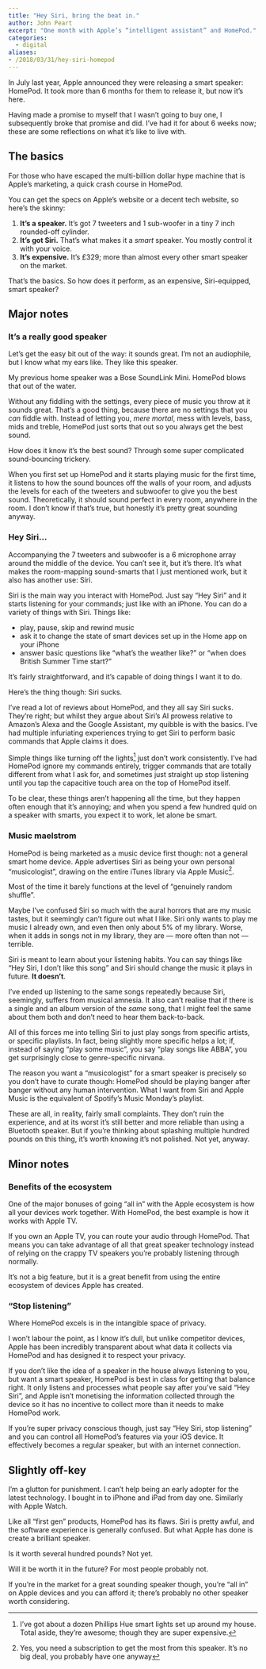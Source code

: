 ```yaml
---
title: "Hey Siri, bring the beat in."
author: John Peart
excerpt: "One month with Apple’s “intelligent assistant” and HomePod."
categories:
  - digital
aliases:
- /2018/03/31/hey-siri-homepod
---
```


In July last year, Apple announced they were releasing a smart speaker: HomePod. It took more than 6 months for them to release it, but now it’s here. 

Having made a promise to myself that I wasn’t going to buy one, I subsequently broke that promise and did. I’ve had it for about 6 weeks now; these are some reflections on what it’s like to live with.

## The basics

For those who have escaped the multi-billion dollar hype machine that is Apple’s marketing, a quick crash course in HomePod. 

You can get the specs on Apple’s website or a decent tech website, so here’s the skinny:

1. **It’s a speaker.** It’s got 7 tweeters and 1 sub-woofer in a tiny 7 inch rounded-off cylinder.
2. **It’s got Siri.** That’s what makes it a *smart* speaker. You mostly control it with your voice.
3. **It’s expensive.** It’s £329; more than almost every other smart speaker on the market.

That’s the basics. So how does it perform, as an expensive, Siri-equipped, smart speaker?

## Major notes

### It’s a really good speaker

Let’s get the easy bit out of the way: it sounds great. I’m not an audiophile, but I know what my ears like. They like this speaker.

My previous home speaker was a Bose SoundLink Mini. HomePod blows that out of the water. 

Without any fiddling with the settings, every piece of music you throw at it sounds great. That’s a good thing, because there are no settings that you *can* fiddle with. Instead of letting you, *mere mortal*, mess with levels, bass, mids and treble, HomePod just sorts that out so you always get the best sound.

How does it know it’s the best sound? Through some super complicated sound-bouncing trickery.

When you first set up HomePod and it starts playing music for the first time, it listens to how the sound bounces off the walls of your room, and adjusts the levels for each of the tweeters and subwoofer to give you the best sound. Theoretically, it should sound perfect in every room, anywhere in the room. I don’t know if that’s true, but honestly it’s pretty great sounding anyway.

### Hey Siri...

Accompanying the 7 tweeters and subwoofer is a 6 microphone array around the middle of the device. You can’t see it, but it’s there. It’s what makes the room-mapping sound-smarts that I just mentioned work, but it also has another use: Siri.

Siri is the main way you interact with HomePod. Just say “Hey Siri” and it starts listening for your commands; just like with an iPhone. You can do a variety of things with Siri. Things like:

- play, pause, skip and rewind music
- ask it to change the state of smart devices set up in the Home app on your iPhone 
- answer basic questions like “what’s the weather like?” or “when does British Summer Time start?”

It’s fairly straightforward, and it’s capable of doing things I want it to do. 

Here’s the thing though: Siri sucks. 

I’ve read a lot of reviews about HomePod, and they all say Siri sucks. They’re right; but whilst they argue about Siri’s AI prowess relative to Amazon’s Alexa and the Google Assistant, my quibble is with the basics. I’ve had multiple infuriating experiences trying to get Siri to perform basic commands that Apple claims it does.

Simple things like turning off the lights[^lights] just don’t work consistently. I’ve had HomePod ignore my commands entirely, trigger commands that are totally different from what I ask for, and sometimes just straight up stop listening until you tap the capacitive touch area on the top of HomePod itself.

[^lights]: I’ve got about a dozen Phillips Hue smart lights set up around my house. Total aside, they’re awesome; though they are super expensive.

To be clear, these things aren’t happening all the time, but they happen often enough that it’s annoying; and when you spend a few hundred quid on a speaker with smarts, you expect it to work, let alone be smart.

### Music maelstrom 

HomePod is being marketed as a music device first though: not a general smart home device. Apple advertises Siri as being your own personal “musicologist”, drawing on the entire iTunes library via Apple Music[^subscription].

[^subscription]: Yes, you need a subscription to get the most from this speaker. It’s no big deal, you probably have one anyway

Most of the time it barely functions at the level of “genuinely random shuffle”.

Maybe I’ve confused Siri so much with the aural horrors that are my music tastes, but it seemingly can’t figure out what I like. Siri only wants to play me music I already own, and even then only about 5% of my library. Worse, when it adds in songs not in my library, they are — more often than not — terrible.

Siri is meant to learn about your listening habits. You can say things like “Hey Siri, I don’t like this song” and Siri should change the music it plays in future. **It doesn’t**.

I’ve ended up listening to the same songs repeatedly because Siri, seemingly, suffers from musical amnesia. It also can’t realise that if there is a single and an album version of the *same* song, that I might feel the same about them both and don’t need to hear them back-to-back.

All of this forces me into telling Siri to just play songs from specific artists, or specific playlists. In fact, being slightly more specific helps a lot; if, instead of saying “play some music”, you say “play songs like ABBA”, you get surprisingly close to genre-specific nirvana.

The reason you want a “musicologist” for a smart speaker is precisely so you don’t have to curate though: HomePod should be playing banger after banger without any human intervention. What I want from Siri and Apple Music is the equivalent of Spotify’s Music Monday’s playlist.

These are all, in reality, fairly small complaints. They don’t ruin the experience, and at its worst it’s still better and more reliable than using a Bluetooth speaker. But if you’re thinking about splashing multiple hundred pounds on this thing, it’s worth knowing it’s not polished. Not yet, anyway.

## Minor notes

### Benefits of the ecosystem 

One of the major bonuses of going “all in” with the Apple ecosystem is how all your devices work together. With HomePod, the best example is how it works with Apple TV.

If you own an Apple TV, you can route your audio through HomePod. That means you can take advantage of all that great speaker technology instead of relying on the crappy TV speakers you’re probably listening through normally.

It’s not a big feature, but it is a great benefit from using the entire ecosystem of devices Apple has created.

### “Stop listening”

Where HomePod excels is in the intangible space of privacy. 

I won’t labour the point, as I know it’s dull, but unlike competitor devices, Apple has been incredibly transparent about what data it collects via HomePod and has designed it to respect your privacy.

If you don’t like the idea of a speaker in the house always listening to you, but want a smart speaker, HomePod is best in class for getting that balance right. It only listens and processes what people say after you’ve said “Hey Siri”, and Apple isn’t monetising the information collected through the device so it has no incentive to collect more than it needs to make HomePod work.

If you’re super privacy conscious though, just say “Hey Siri, stop listening” and you can control all HomePod’s features via your iOS device. It effectively becomes a regular speaker, but with an internet connection.

## Slightly off-key

I’m a glutton for punishment. I can’t help being an early adopter for the latest technology. I bought in to iPhone and iPad from day one. Similarly with Apple Watch. 

Like all “first gen” products, HomePod has its flaws. Siri is pretty awful, and the software experience is generally confused. But what Apple has done is create a brilliant speaker. 

Is it worth several hundred pounds? Not yet.

Will it be worth it in the future? For most people probably not. 

If you’re in the market for a great sounding speaker though, you’re “all in” on Apple devices and you can afford it; there’s probably no other speaker worth considering.